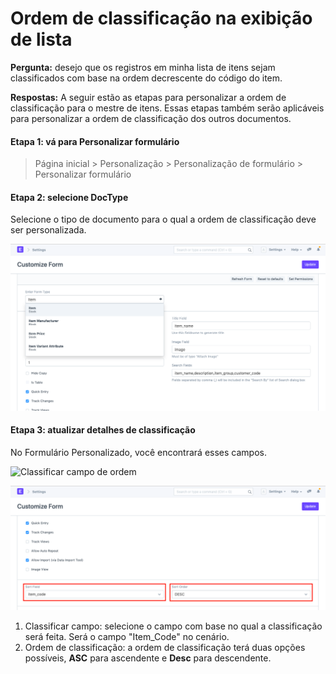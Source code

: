 # Ordem de classificação na exibição de lista


**Pergunta:** desejo que os registros em minha lista de itens sejam classificados com base na ordem decrescente do código do item.


**Respostas:** A seguir estão as etapas para personalizar a ordem de classificação para o mestre de itens. Essas etapas também serão aplicáveis ​​para personalizar a ordem de classificação dos outros documentos.


#### Etapa 1: vá para Personalizar formulário



> 
> Página inicial > Personalização > Personalização de formulário > Personalizar formulário
> 
> 
> 


#### Etapa 2: selecione DocType


Selecione o tipo de documento para o qual a ordem de classificação deve ser personalizada.


![Campo de ordem de classificação](/files/customize-sorting-order-2.png)


#### Etapa 3: atualizar detalhes de classificação


No Formulário Personalizado, você encontrará esses campos.


![Classificar campo de ordem](&lcub;&lcub;docs_base_url}}//assets/img/customize/customize-sort-field.png)


![Campo de ordem de classificação](/files/customize-sorting-order-1.png)


1. Classificar campo: selecione o campo com base no qual a classificação será feita. Será o campo "Item\_Code" no cenário.
2. Ordem de classificação: a ordem de classificação terá duas opções possíveis, **ASC** para ascendente e **Desc** para descendente.


